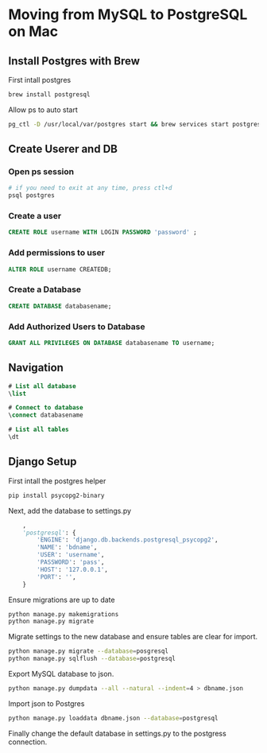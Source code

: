 # Moving from MySQL to PostgreSQL on Mac

## Install Postgres with Brew

First intall postgres

```sh
brew install postgresql
```

Allow ps to auto start 

```sh
pg_ctl -D /usr/local/var/postgres start && brew services start postgresql
```

## Create Userer and DB

### Open ps session

```sh
# if you need to exit at any time, press ctl+d
psql postgres
```

### Create a user

```sql
CREATE ROLE username WITH LOGIN PASSWORD 'password' ;
```

### Add permissions to user
```sql
ALTER ROLE username CREATEDB;
```

### Create a Database

```sql
CREATE DATABASE databasename;
```
### Add Authorized Users to Database

```sql
GRANT ALL PRIVILEGES ON DATABASE databasename TO username;
```

## Navigation


```sql
# List all database
\list

# Connect to database
\connect databasename

# List all tables
\dt
```

## Django Setup

First intall the postgres helper

```sh
pip install psycopg2-binary
```

Next, add the database to settings.py
```python
	,
    'postgresql': {
        'ENGINE': 'django.db.backends.postgresql_psycopg2',
        'NAME': 'bdname',
        'USER': 'username',
        'PASSWORD': 'pass',
        'HOST': '127.0.0.1',
        'PORT': '',
    } 
```

Ensure migrations are up to date

```sh
python manage.py makemigrations
python manage.py migrate
```

Migrate settings to the new database and ensure tables are clear for import.
```sh
python manage.py migrate --database=posgresql
python manage.py sqlflush --database=postgresql
```

Export MySQL database to json.
```sh
python manage.py dumpdata --all --natural --indent=4 > dbname.json
```

Import json to Postgres
```sh
python manage.py loaddata dbname.json --database=postgresql
```

Finally change the default database in settings.py to the postgress connection.